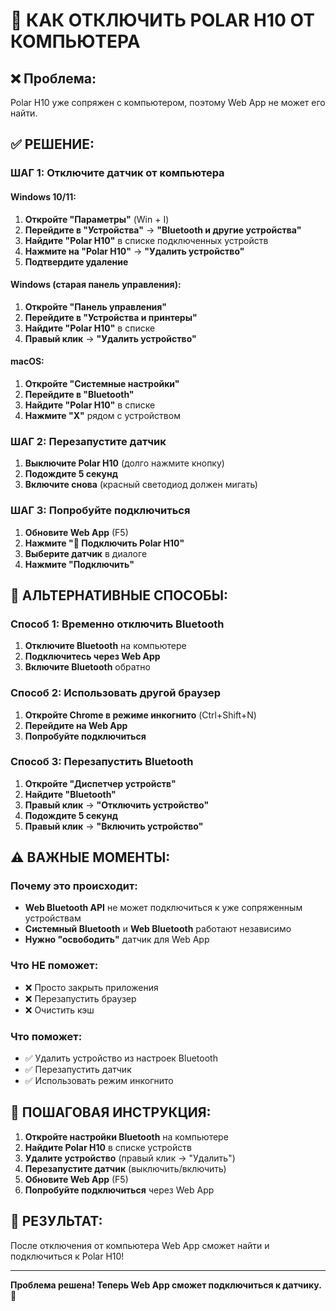 # 🔌 КАК ОТКЛЮЧИТЬ POLAR H10 ОТ КОМПЬЮТЕРА

## ❌ **Проблема:**
Polar H10 уже сопряжен с компьютером, поэтому Web App не может его найти.

## ✅ **РЕШЕНИЕ:**

### **ШАГ 1: Отключите датчик от компьютера**

#### **Windows 10/11:**
1. **Откройте "Параметры"** (Win + I)
2. **Перейдите в "Устройства"** → **"Bluetooth и другие устройства"**
3. **Найдите "Polar H10"** в списке подключенных устройств
4. **Нажмите на "Polar H10"** → **"Удалить устройство"**
5. **Подтвердите удаление**

#### **Windows (старая панель управления):**
1. **Откройте "Панель управления"**
2. **Перейдите в "Устройства и принтеры"**
3. **Найдите "Polar H10"** в списке
4. **Правый клик** → **"Удалить устройство"**

#### **macOS:**
1. **Откройте "Системные настройки"**
2. **Перейдите в "Bluetooth"**
3. **Найдите "Polar H10"** в списке
4. **Нажмите "X"** рядом с устройством

### **ШАГ 2: Перезапустите датчик**
1. **Выключите Polar H10** (долго нажмите кнопку)
2. **Подождите 5 секунд**
3. **Включите снова** (красный светодиод должен мигать)

### **ШАГ 3: Попробуйте подключиться**
1. **Обновите Web App** (F5)
2. **Нажмите "🔗 Подключить Polar H10"**
3. **Выберите датчик** в диалоге
4. **Нажмите "Подключить"**

## 🔧 **АЛЬТЕРНАТИВНЫЕ СПОСОБЫ:**

### **Способ 1: Временно отключить Bluetooth**
1. **Отключите Bluetooth** на компьютере
2. **Подключитесь через Web App**
3. **Включите Bluetooth** обратно

### **Способ 2: Использовать другой браузер**
1. **Откройте Chrome в режиме инкогнито** (Ctrl+Shift+N)
2. **Перейдите на Web App**
3. **Попробуйте подключиться**

### **Способ 3: Перезапустить Bluetooth**
1. **Откройте "Диспетчер устройств"**
2. **Найдите "Bluetooth"**
3. **Правый клик** → **"Отключить устройство"**
4. **Подождите 5 секунд**
5. **Правый клик** → **"Включить устройство"**

## ⚠️ **ВАЖНЫЕ МОМЕНТЫ:**

### **Почему это происходит:**
- **Web Bluetooth API** не может подключиться к уже сопряженным устройствам
- **Системный Bluetooth** и **Web Bluetooth** работают независимо
- **Нужно "освободить"** датчик для Web App

### **Что НЕ поможет:**
- ❌ Просто закрыть приложения
- ❌ Перезапустить браузер
- ❌ Очистить кэш

### **Что поможет:**
- ✅ Удалить устройство из настроек Bluetooth
- ✅ Перезапустить датчик
- ✅ Использовать режим инкогнито

## 📱 **ПОШАГОВАЯ ИНСТРУКЦИЯ:**

1. **Откройте настройки Bluetooth** на компьютере
2. **Найдите Polar H10** в списке устройств
3. **Удалите устройство** (правый клик → "Удалить")
4. **Перезапустите датчик** (выключить/включить)
5. **Обновите Web App** (F5)
6. **Попробуйте подключиться** через Web App

## 🎯 **РЕЗУЛЬТАТ:**
После отключения от компьютера Web App сможет найти и подключиться к Polar H10!

---
**Проблема решена! Теперь Web App сможет подключиться к датчику.** 🎉
